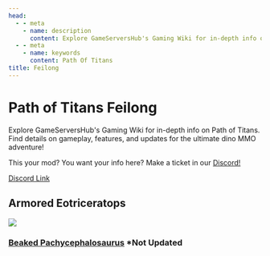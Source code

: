 ```yaml
---
head:
  - - meta
    - name: description
      content: Explore GameServersHub's Gaming Wiki for in-depth info on Path of Titans. Find details on gameplay, features, and updates for the ultimate dino MMO adventure!
  - - meta
    - name: keywords
      content: Path Of Titans
title: Feilong
---
```


# Path of Titans Feilong

Explore GameServersHub's Gaming Wiki for in-depth info on Path of Titans. Find details on gameplay, features, and updates for the ultimate dino MMO adventure!

This your mod? You want your info here? Make a ticket in our [Discord!](https://discord.gg/gsh)

[Discord Link](https://discord.gg/vkugm46RCR)

## Armored Eotriceratops

<a href='./path-of-titans-EoTLC' target='_blank'> <img src='https://web-cdn.alderongames.com/files/1171/conversions/EoThumbnail1-icon.jpg' /> </a>

### [Beaked Pachycephalosaurus](./path-of-titans-Armored-Beaked-Pachycephalosaurus) \*Not Updated
